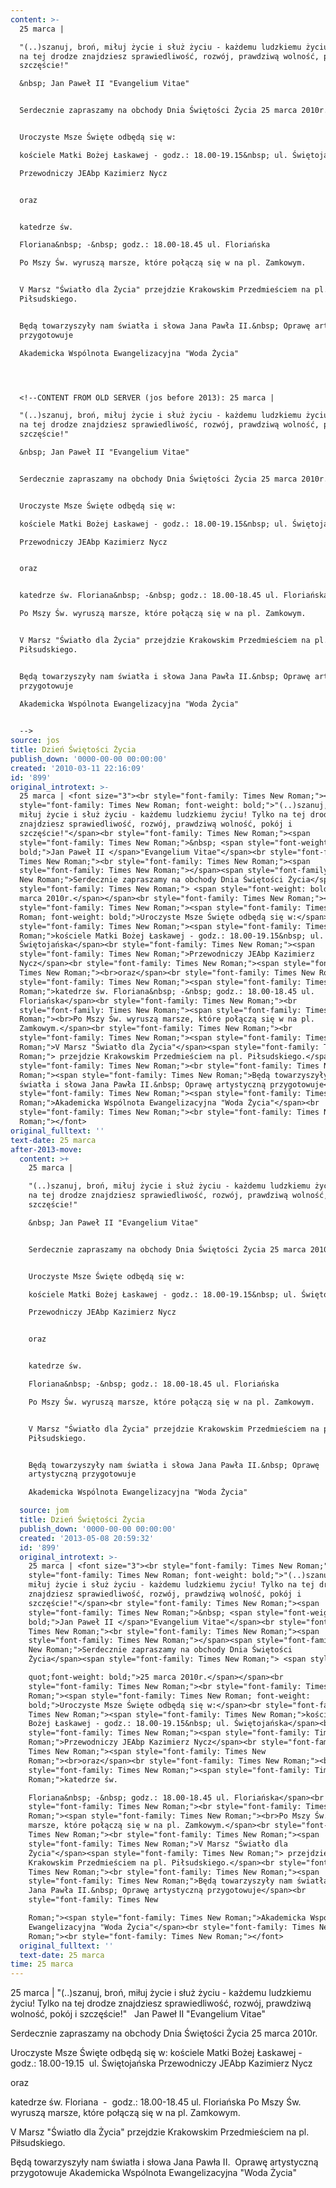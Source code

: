 ```yaml
---
content: >-
  25 marca | 

  "(..)szanuj, broń, miłuj życie i służ życiu - każdemu ludzkiemu życiu! Tylko
  na tej drodze znajdziesz sprawiedliwość, rozwój, prawdziwą wolność, pokój i
  szczęście!"

  &nbsp; Jan Paweł II "Evangelium Vitae"


  Serdecznie zapraszamy na obchody Dnia Świętości Życia 25 marca 2010r.


  Uroczyste Msze Święte odbędą się w:

  kościele Matki Bożej Łaskawej - godz.: 18.00-19.15&nbsp; ul. Świętojańska

  Przewodniczy JEAbp Kazimierz Nycz


  oraz


  katedrze św. 

  Floriana&nbsp; -&nbsp; godz.: 18.00-18.45 ul. Floriańska

  Po Mszy Św. wyruszą marsze, które połączą się w na pl. Zamkowym.


  V Marsz "Światło dla Życia" przejdzie Krakowskim Przedmieściem na pl.
  Piłsudskiego.


  Będą towarzyszyły nam światła i słowa Jana Pawła II.&nbsp; Oprawę artystyczną
  przygotowuje

  Akademicka Wspólnota Ewangelizacyjna "Woda Życia"




  <!--CONTENT FROM OLD SERVER (jos before 2013): 25 marca | 

  "(..)szanuj, broń, miłuj życie i służ życiu - każdemu ludzkiemu życiu! Tylko
  na tej drodze znajdziesz sprawiedliwość, rozwój, prawdziwą wolność, pokój i
  szczęście!"

  &nbsp; Jan Paweł II "Evangelium Vitae"


  Serdecznie zapraszamy na obchody Dnia Świętości Życia 25 marca 2010r.


  Uroczyste Msze Święte odbędą się w:

  kościele Matki Bożej Łaskawej - godz.: 18.00-19.15&nbsp; ul. Świętojańska

  Przewodniczy JEAbp Kazimierz Nycz


  oraz


  katedrze św. Floriana&nbsp; -&nbsp; godz.: 18.00-18.45 ul. Floriańska

  Po Mszy Św. wyruszą marsze, które połączą się w na pl. Zamkowym.


  V Marsz "Światło dla Życia" przejdzie Krakowskim Przedmieściem na pl.
  Piłsudskiego.


  Będą towarzyszyły nam światła i słowa Jana Pawła II.&nbsp; Oprawę artystyczną
  przygotowuje

  Akademicka Wspólnota Ewangelizacyjna "Woda Życia"

           
  -->
source: jos
title: Dzień Świętości Życia
publish_down: '0000-00-00 00:00:00'
created: '2010-03-11 22:16:09'
id: '899'
original_introtext: >-
  25 marca | <font size="3"><br style="font-family: Times New Roman;"><span
  style="font-family: Times New Roman; font-weight: bold;">"(..)szanuj, broń,
  miłuj życie i służ życiu - każdemu ludzkiemu życiu! Tylko na tej drodze
  znajdziesz sprawiedliwość, rozwój, prawdziwą wolność, pokój i
  szczęście!"</span><br style="font-family: Times New Roman;"><span
  style="font-family: Times New Roman;">&nbsp; <span style="font-weight:
  bold;">Jan Paweł II </span>"Evangelium Vitae"</span><br style="font-family:
  Times New Roman;"><br style="font-family: Times New Roman;"><span
  style="font-family: Times New Roman;"></span><span style="font-family: Times
  New Roman;">Serdecznie zapraszamy na obchody Dnia Świętości Życia</span><span
  style="font-family: Times New Roman;"> <span style="font-weight: bold;">25
  marca 2010r.</span></span><br style="font-family: Times New Roman;"><br
  style="font-family: Times New Roman;"><span style="font-family: Times New
  Roman; font-weight: bold;">Uroczyste Msze Święte odbędą się w:</span><br
  style="font-family: Times New Roman;"><span style="font-family: Times New
  Roman;">kościele Matki Bożej Łaskawej - godz.: 18.00-19.15&nbsp; ul.
  Świętojańska</span><br style="font-family: Times New Roman;"><span
  style="font-family: Times New Roman;">Przewodniczy JEAbp Kazimierz
  Nycz</span><br style="font-family: Times New Roman;"><span style="font-family:
  Times New Roman;"><br>oraz</span><br style="font-family: Times New Roman;"><br
  style="font-family: Times New Roman;"><span style="font-family: Times New
  Roman;">katedrze św. Floriana&nbsp; -&nbsp; godz.: 18.00-18.45 ul.
  Floriańska</span><br style="font-family: Times New Roman;"><br
  style="font-family: Times New Roman;"><span style="font-family: Times New
  Roman;"><br>Po Mszy Św. wyruszą marsze, które połączą się w na pl.
  Zamkowym.</span><br style="font-family: Times New Roman;"><br
  style="font-family: Times New Roman;"><span style="font-family: Times New
  Roman;">V Marsz "Światło dla Życia"</span><span style="font-family: Times New
  Roman;"> przejdzie Krakowskim Przedmieściem na pl. Piłsudskiego.</span><br
  style="font-family: Times New Roman;"><br style="font-family: Times New
  Roman;"><span style="font-family: Times New Roman;">Będą towarzyszyły nam
  światła i słowa Jana Pawła II.&nbsp; Oprawę artystyczną przygotowuje</span><br
  style="font-family: Times New Roman;"><span style="font-family: Times New
  Roman;">Akademicka Wspólnota Ewangelizacyjna "Woda Życia"</span><br
  style="font-family: Times New Roman;"><br style="font-family: Times New
  Roman;"></font>         
original_fulltext: ''
text-date: 25 marca
after-2013-move:
  content: >+
    25 marca | 

    "(..)szanuj, broń, miłuj życie i służ życiu - każdemu ludzkiemu życiu! Tylko
    na tej drodze znajdziesz sprawiedliwość, rozwój, prawdziwą wolność, pokój i
    szczęście!"

    &nbsp; Jan Paweł II "Evangelium Vitae"


    Serdecznie zapraszamy na obchody Dnia Świętości Życia 25 marca 2010r.


    Uroczyste Msze Święte odbędą się w:

    kościele Matki Bożej Łaskawej - godz.: 18.00-19.15&nbsp; ul. Świętojańska

    Przewodniczy JEAbp Kazimierz Nycz


    oraz


    katedrze św. 

    Floriana&nbsp; -&nbsp; godz.: 18.00-18.45 ul. Floriańska

    Po Mszy Św. wyruszą marsze, które połączą się w na pl. Zamkowym.


    V Marsz "Światło dla Życia" przejdzie Krakowskim Przedmieściem na pl.
    Piłsudskiego.


    Będą towarzyszyły nam światła i słowa Jana Pawła II.&nbsp; Oprawę
    artystyczną przygotowuje

    Akademicka Wspólnota Ewangelizacyjna "Woda Życia"

  source: jom
  title: Dzień Świętości Życia
  publish_down: '0000-00-00 00:00:00'
  created: '2013-05-08 20:59:32'
  id: '899'
  original_introtext: >-
    25 marca | <font size="3"><br style="font-family: Times New Roman;"><span
    style="font-family: Times New Roman; font-weight: bold;">"(..)szanuj, broń,
    miłuj życie i służ życiu - każdemu ludzkiemu życiu! Tylko na tej drodze
    znajdziesz sprawiedliwość, rozwój, prawdziwą wolność, pokój i
    szczęście!"</span><br style="font-family: Times New Roman;"><span
    style="font-family: Times New Roman;">&nbsp; <span style="font-weight:
    bold;">Jan Paweł II </span>"Evangelium Vitae"</span><br style="font-family:
    Times New Roman;"><br style="font-family: Times New Roman;"><span
    style="font-family: Times New Roman;"></span><span style="font-family: Times
    New Roman;">Serdecznie zapraszamy na obchody Dnia Świętości
    Życia</span><span style="font-family: Times New Roman;"> <span style=&

    quot;font-weight: bold;">25 marca 2010r.</span></span><br
    style="font-family: Times New Roman;"><br style="font-family: Times New
    Roman;"><span style="font-family: Times New Roman; font-weight:
    bold;">Uroczyste Msze Święte odbędą się w:</span><br style="font-family:
    Times New Roman;"><span style="font-family: Times New Roman;">kościele Matki
    Bożej Łaskawej - godz.: 18.00-19.15&nbsp; ul. Świętojańska</span><br
    style="font-family: Times New Roman;"><span style="font-family: Times New
    Roman;">Przewodniczy JEAbp Kazimierz Nycz</span><br style="font-family:
    Times New Roman;"><span style="font-family: Times New
    Roman;"><br>oraz</span><br style="font-family: Times New Roman;"><br
    style="font-family: Times New Roman;"><span style="font-family: Times New
    Roman;">katedrze św. 

    Floriana&nbsp; -&nbsp; godz.: 18.00-18.45 ul. Floriańska</span><br
    style="font-family: Times New Roman;"><br style="font-family: Times New
    Roman;"><span style="font-family: Times New Roman;"><br>Po Mszy Św. wyruszą
    marsze, które połączą się w na pl. Zamkowym.</span><br style="font-family:
    Times New Roman;"><br style="font-family: Times New Roman;"><span
    style="font-family: Times New Roman;">V Marsz "Światło dla
    Życia"</span><span style="font-family: Times New Roman;"> przejdzie
    Krakowskim Przedmieściem na pl. Piłsudskiego.</span><br style="font-family:
    Times New Roman;"><br style="font-family: Times New Roman;"><span
    style="font-family: Times New Roman;">Będą towarzyszyły nam światła i słowa
    Jana Pawła II.&nbsp; Oprawę artystyczną przygotowuje</span><br
    style="font-family: Times New 

    Roman;"><span style="font-family: Times New Roman;">Akademicka Wspólnota
    Ewangelizacyjna "Woda Życia"</span><br style="font-family: Times New
    Roman;"><br style="font-family: Times New Roman;"></font>
  original_fulltext: ''
  text-date: 25 marca
time: 25 marca
---
```

25 marca | 
"(..)szanuj, broń, miłuj życie i służ życiu - każdemu ludzkiemu życiu! Tylko na tej drodze znajdziesz sprawiedliwość, rozwój, prawdziwą wolność, pokój i szczęście!"
&nbsp; Jan Paweł II "Evangelium Vitae"

Serdecznie zapraszamy na obchody Dnia Świętości Życia 25 marca 2010r.

Uroczyste Msze Święte odbędą się w:
kościele Matki Bożej Łaskawej - godz.: 18.00-19.15&nbsp; ul. Świętojańska
Przewodniczy JEAbp Kazimierz Nycz

oraz

katedrze św. 
Floriana&nbsp; -&nbsp; godz.: 18.00-18.45 ul. Floriańska
Po Mszy Św. wyruszą marsze, które połączą się w na pl. Zamkowym.

V Marsz "Światło dla Życia" przejdzie Krakowskim Przedmieściem na pl. Piłsudskiego.

Będą towarzyszyły nam światła i słowa Jana Pawła II.&nbsp; Oprawę artystyczną przygotowuje
Akademicka Wspólnota Ewangelizacyjna "Woda Życia"



<!--CONTENT FROM OLD SERVER (jos before 2013): 25 marca | 
"(..)szanuj, broń, miłuj życie i służ życiu - każdemu ludzkiemu życiu! Tylko na tej drodze znajdziesz sprawiedliwość, rozwój, prawdziwą wolność, pokój i szczęście!"
&nbsp; Jan Paweł II "Evangelium Vitae"

Serdecznie zapraszamy na obchody Dnia Świętości Życia 25 marca 2010r.

Uroczyste Msze Święte odbędą się w:
kościele Matki Bożej Łaskawej - godz.: 18.00-19.15&nbsp; ul. Świętojańska
Przewodniczy JEAbp Kazimierz Nycz

oraz

katedrze św. Floriana&nbsp; -&nbsp; godz.: 18.00-18.45 ul. Floriańska
Po Mszy Św. wyruszą marsze, które połączą się w na pl. Zamkowym.

V Marsz "Światło dla Życia" przejdzie Krakowskim Przedmieściem na pl. Piłsudskiego.

Będą towarzyszyły nam światła i słowa Jana Pawła II.&nbsp; Oprawę artystyczną przygotowuje
Akademicka Wspólnota Ewangelizacyjna "Woda Życia"

         
-->

<!--{{json:{"created_date":"2010-03-11 22:16:09","publish_down":"0000-00-00 00:00:00","id":"899"}}}-->